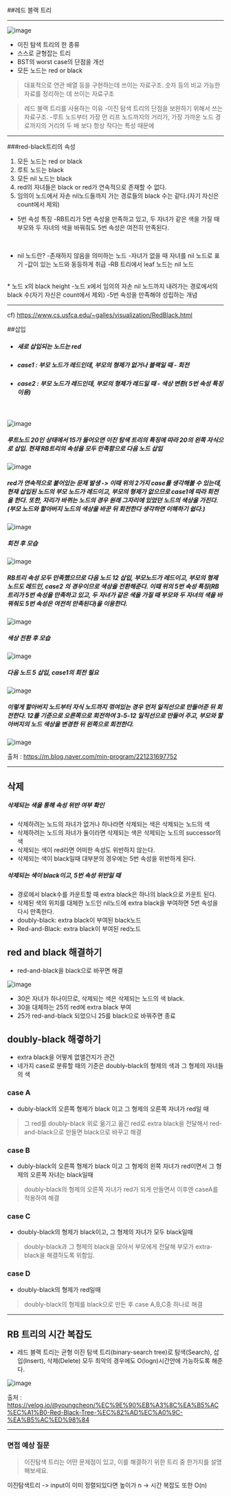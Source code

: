 ##레드 블랙 트리
***

![image](https://velog.velcdn.com/images%2Fmain_door%2Fpost%2F84678409-1a8e-4325-b45c-07a57f2cc814%2Fimage.png) 
<br>
* 이진 탐색 트리의 한 종류
* 스스로 균형잡는 트리
* BST의 worst case의 단점을 개선
* 모든 노드는 red or black

>대표적으로 연관 배열 등을 구현하는데 쓰이는 자료구조.
숫자 등의 비교 가능한 자료를 정리하는 데 쓰이는 자료구조



>레드 블랙 트리를 사용하는 이유
-이진 탐색 트리의 단점을 보완하기 위해서 쓰는 자료구조.
-루트 노드부터 가장 먼 리프 노드까지의 거리가, 가장 가까운 노드 경로까지의 거리의 두 배 보다 항상 작다는 특성 때문에


***

###red-black트리의 속성

1. 모든 노드는 red or black
2. 루트 노드는 black
3. 모든 nil 노드는 black
4. red의 자녀들은 black or red가 연속적으로 존재할 수 없다.
5. 임의이 노드에서 자손 nil노드들까지 가는 경로들의 black 수는 같다.(자기 자신은 count에서 제외)
 * 5번 속성 특징
  -RB트리가 5번 속성을 만족하고 있고, 두 자녀가 같은 색을 가질 때 부모와 두 자녀의 색을 바꿔줘도 5번 속성은 여전히 만족된다.
  <br>
  


 * nil 노드란?
    -존재하지 않음을 의미하는 노드
    -자녀가 없을 때 자녀를 nil 노드로 표기
    -값이 있는 노드와 동등하게 취급
    -RB 트리에서 leaf 노드는 nil 노드
<br>
* 노드 x의 black height
    -노드 x에서 임의의 자손 nil 노드까지 내려가는 경로에서의 black 수(자기 자신은 count에서 제외)
    -5번 속성을 만족해야 성립하는 개념

***
cf) https://www.cs.usfca.edu/~galles/visualization/RedBlack.html

##삽입

* ##### 새로 삽입되는 노드는 red
* ##### case1 : 부모 노드가 레드인데, 부모의 형제가 없거나 블랙일 때 - 회전
* ##### case2 : 부모 노드가 레드인데, 부모의 형제가 레드일 때 - 색상 변환( 5번 속성 특징 이용) 

 <br>
  
    
![image](https://mblogthumb-phinf.pstatic.net/MjAxODAzMThfNDMg/MDAxNTIxMzczMjI4MTYy.9AcFMeiSqwhRzQ8TOaQsM-dAlcKjL8ySdEtL1GIXVecg.jS9fbDqs-BaSbh4QouHENAt6NvZQioluqPWQF2vf2_Ug.PNG.min-program/%25EC%258A%25AC%25EB%259D%25BC%25EC%259D%25B4%25EB%2593%259C03.png?type=w800)   
##### 루트노드 20인 상태에서 15가 들어오면 이진 탐색 트리의 특징에 따라 20의 왼쪽 자식으로 삽입. 현재 RB트리의 속성을 모두 만족함으로 다음 노드 삽입
![image](https://mblogthumb-phinf.pstatic.net/MjAxODAzMThfMjk0/MDAxNTIxMzczMjI4MTYz.3fgjVJStTbl1OEygEtikap5pLsORb2k9ttYKrK1sl4Yg.jwu7DnspNdSo9iaTk0-2trwRnwQdsPK5CIqiUX8xECYg.PNG.min-program/%25EC%258A%25AC%25EB%259D%25BC%25EC%259D%25B4%25EB%2593%259C04.png?type=w800) 

##### red가 연속적으로 붙어있는 문제 발생 -> 이때 위의 2가지 case를 생각해볼 수 있는데, 현재 삽입된 노드의 부모 노드가 레드이고, 부모의 형제가 없으므로 case1에 따라 회전을 한다. 또한, 자리가 바뀌는 노드의 경우 원래 그자리에 있었던 노드의 색상을 가진다.(부모 노드와 할아버지 노드의 색상을 바꾼 뒤 회전한다 생각하면 이해하기 쉽다.)

![image](https://mblogthumb-phinf.pstatic.net/MjAxODAzMThfNTYg/MDAxNTIxMzczMjI4MDY5.8DNGTN9RQ7wCazEUTRbmTufTU76dir3q5xionwB8JYMg.uigy5vJaxqbt45l0jvN525e6IOGshhp8u5-ZucKcj-8g.PNG.min-program/%25EC%258A%25AC%25EB%259D%25BC%25EC%259D%25B4%25EB%2593%259C05.png?type=w800)

##### 회전 후 모습
![image](https://mblogthumb-phinf.pstatic.net/MjAxODAzMThfMTk5/MDAxNTIxMzczNDYyMTM3.kXPTDqDnoO645xcFPrbI-YJh4R83Veiy1vXAaaQdursg.eAHQeAf-9WqmfSCvSvk3lNnHcRaqAPhjd4xstkXJojEg.PNG.min-program/%EC%8A%AC%EB%9D%BC%EC%9D%B4%EB%93%9C07.png?type=w800)

##### RB트리 속성 모두 만족했으므로 다음 노드 12 삽입, 부모노드가 레드이고, 부모의 형제 노드도 레드인, case2 의 경우이므로 색상을 전환해준다. 이때 위의 5번 속성 특징(RB트리가 5번 속성을 만족하고 있고, 두 자녀가 같은 색을 가질 때 부모와 두 자녀의 색을 바꿔줘도 5번 속성은 여전히 만족된다)을 이용한다. 
![image](https://mblogthumb-phinf.pstatic.net/MjAxODAzMThfMjEy/MDAxNTIxMzczNjQwMjQ3.TAu7Wj5IcWKYJ2L73sbNfSvy48wjtPS2CM20BTalva0g.4KtQu_pFIAsJU0QyjvnKngOc9FP4gfmqDCy_a4JbDqwg.PNG.min-program/%25EC%258A%25AC%25EB%259D%25BC%25EC%259D%25B4%25EB%2593%259C08.png?type=w800)

##### 색상 전환 후 모습
![image](https://mblogthumb-phinf.pstatic.net/MjAxODAzMThfMjIg/MDAxNTIxMzczNjQwMjQy.BZssXmP4_KD81Pnwz1T39ttqpT2bnJmBVt0BfMDfGZcg.T6K1KHM1VAdzyX-BX-xtGGAH6eXS9QFJc7tGQfIb7ZIg.PNG.min-program/%EC%8A%AC%EB%9D%BC%EC%9D%B4%EB%93%9C10.png?type=w800)

##### 다음 노드 5 삽입, case1의 회전 필요
![image](https://mblogthumb-phinf.pstatic.net/MjAxODAzMThfMjA5/MDAxNTIxMzczODkwNDcz.46EsLSNnuR0CTgba2B9qtCsYpFRREKoZmrOcDQAIn1Mg.qaRVxc0Cidjh7lZgRzOKdIOaFcyaEshMWK4mGXXQyxAg.PNG.min-program/%25EC%258A%25AC%25EB%259D%25BC%25EC%259D%25B4%25EB%2593%259C11.png?type=w800)

##### 이렇게 할아버지 노드부터 자식 노드까지 꺾여있는 경우 먼저 일직선으로 만들어준 뒤 회전한다. 12를 기준으로 오른쪽으로 회전하여 3-5-12 일직선으로 만들어 주고, 부모와 할아버지의 노드 색상을 변경한 뒤 왼쪽으로 회전한다.
![image](https://mblogthumb-phinf.pstatic.net/MjAxODAzMThfMTE3/MDAxNTIxMzczODkwNDQz.GB0FLvjPcf4-MvAXE4Q8v2v5PfEmRBhPqC9GoLTqAYgg.4Xae8-jG9RZbbls4LDeuHI-AnG0R15QzVyvcPIqcJMkg.PNG.min-program/%25EC%258A%25AC%25EB%259D%25BC%25EC%259D%25B4%25EB%2593%259C13.png?type=w800)

출처 : https://m.blog.naver.com/min-program/221231697752
***
## 삭제
 ##### 삭제되는 색을 통해 속성 위반 여부 확인
* 삭제하려는 노드의 자녀가 없거나 하나라면 삭제되는 색은 삭제되는 노드의 색
* 삭제하려는 노드의 자녀가 둘이라면 삭제되는 색은 삭제되는 노드의 successor의 색
* 삭제되는 색이 red라면 어떠한 속성도 위반하지 않는다.
* 삭제되는 색이 black일때 대부분의 경우에는 5번 속성을 위반하게 된다.

##### 삭제되는 색이 black이고, 5번 속성 위반일 때
* 경로에서 black수를 카운트할 때 extra black은 하나의 black으로 카운트 된다.
* 삭제된 색의 위치를 대체한 노드인 nil노드에 extra black을 부여하면 5번 속성을 다시 만족한다.
* doubly-black: extra black이 부여된 black노드
* Red-and-Black: extra black이 부여된 red노드

## red and black 해결하기
* red-and-black을 black으로 바꾸면 해결

![image](https://velog.velcdn.com/images/youngcheon/post/361155b1-f838-48c6-9231-3399e176480f/image.png)

* 30은 자녀가 하나이므로, 삭제되는 색은 삭제되는 노드의 색 black.
* 30을 대체하는 25의 red에 extra black 부여
* 25가 red-and-black 되었으니 25를 black으로 바꿔주면 종료 

## doubly-black 해곃하기

* extra black을 어떻게 없앨건지가 관건
* 네가지 case로 분류할 때의 기준은 doubly-black의 형제의 색과 그 형제의 자녀들의 색

### case A
* dubly-black의 오른쪽 형제가 black 이고 그 형제의 오른쪽 자녀가 red일 때
 >그 red를 doubly-black 위로 옮기고 옮긴 red로 extra black을 전달해서 red-and-black으로 만들면 black으로 바꾸고 해결

### case B
* dubly-black의 오른쪽 형제가 black 이고 그 형제의 왼쪽 자녀가 red이면서 그 형제의 오른쪽 자녀는 black일때
>doubly-black의 형제의 오른쪽 자녀가 red가 되게 만들면서 이후엔 caseA를 적용하여 해결

### case C
* doubly-black의 형제가 black이고, 그 형제의 자녀가 모두 black일때
>doubly-black과 그 형제의 black을 모아서 부모에게 전달해 부모가 extra-black을 해결하도록 위함임.

### case D
* doubly-black의 형제가 red일때
>doubly-black의 형제를 black으로 만든 후 case A,B,C중 하나로 해결

***
## RB 트리의 시간 복잡도
* 레드 블랙 트리는 균형 이진 탐색 트리(binary-search tree)로 탐색(Search), 삽입(Insert), 삭제(Delete) 모두 최악의 경우에도 O(logn)시간안에 가능하도록 해준다.

![image](https://velog.velcdn.com/images/youngcheon/post/696656fa-dffa-4bdd-934f-14f3deb8bf92/image.png)

출처 : https://velog.io/@youngcheon/%EC%9E%90%EB%A3%8C%EA%B5%AC%EC%A1%B0-Red-Black-Tree-%EC%82%AD%EC%A0%9C-%EA%B5%AC%ED%98%84


***

### 면접 예상 질문
>이진탐색 트리는 어떤 문제점이 있고, 이를 해결하기 위한 트리 중 한가지를 설명해보세요.


이진탐색트리 -> input이 이미 정렬되있다면 높이가 n -> 시간 복잡도 또한  O(n)







